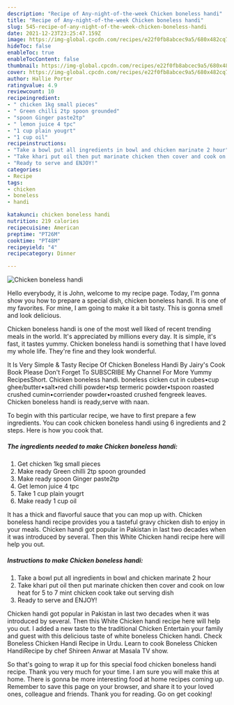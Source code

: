 ```yaml
---
description: "Recipe of Any-night-of-the-week Chicken boneless handi"
title: "Recipe of Any-night-of-the-week Chicken boneless handi"
slug: 545-recipe-of-any-night-of-the-week-chicken-boneless-handi
date: 2021-12-23T23:25:47.159Z
image: https://img-global.cpcdn.com/recipes/e22f0fb8abcec9a5/680x482cq70/chicken-boneless-handi-recipe-main-photo.jpg
hideToc: false
enableToc: true
enableTocContent: false
thumbnail: https://img-global.cpcdn.com/recipes/e22f0fb8abcec9a5/680x482cq70/chicken-boneless-handi-recipe-main-photo.jpg
cover: https://img-global.cpcdn.com/recipes/e22f0fb8abcec9a5/680x482cq70/chicken-boneless-handi-recipe-main-photo.jpg
author: Hallie Porter
ratingvalue: 4.9
reviewcount: 10
recipeingredient:
- " chicken 1kg small pieces"
- " Green chilli 2tp spoon grounded"
- "spoon Ginger paste2tp"
- " lemon juice 4 tpc"
- "1 cup plain yougrt"
- "1 cup oil"
recipeinstructions:
- "Take a bowl put all ingredients in bowl and chicken marinate 2 hour"
- "Take khari put oil then put marinate chicken then cover and cook on low heat for 5 to 7 mint chicken cook take out serving dish"
- "Ready to serve and ENJOY!"
categories:
- Recipe
tags:
- chicken
- boneless
- handi

katakunci: chicken boneless handi 
nutrition: 219 calories
recipecuisine: American
preptime: "PT26M"
cooktime: "PT48M"
recipeyield: "4"
recipecategory: Dinner

---
```



![Chicken boneless handi](https://img-global.cpcdn.com/recipes/e22f0fb8abcec9a5/680x482cq70/chicken-boneless-handi-recipe-main-photo.jpg)

Hello everybody, it is John, welcome to my recipe page. Today, I'm gonna show you how to prepare a special dish, chicken boneless handi. It is one of my favorites. For mine, I am going to make it a bit tasty. This is gonna smell and look delicious.

Chicken boneless handi is one of the most well liked of recent trending meals in the world. It's appreciated by millions every day. It is simple, it's fast, it tastes yummy. Chicken boneless handi is something that I have loved my whole life. They're fine and they look wonderful.

It Is Very Simple & Tasty Recipe Of Chicken Boneless Handi By Jairy&#39;s Cook Book Please Don&#39;t Forget To SUBSCRIBE My Channel For More Yummy RecipesShort. Chicken boneless handi. boneless cicken cut in cubes•cup ghee/butter•salt•red chilli powder•tsp termeric powder•tspoon roasted crushed cumin•corriender powder•roasted crushed fengreek leaves. Chicken boneless handi is ready,serve with naan.


To begin with this particular recipe, we have to first prepare a few ingredients. You can cook chicken boneless handi using 6 ingredients and 2 steps. Here is how you cook that.

<!--inarticleads1-->

##### The ingredients needed to make Chicken boneless handi:

1. Get  chicken 1kg small pieces
1. Make ready  Green chilli 2tp spoon grounded
1. Make ready spoon Ginger paste2tp
1. Get  lemon juice 4 tpc
1. Take 1 cup plain yougrt
1. Make ready 1 cup oil


It has a thick and flavorful sauce that you can mop up with. Chicken boneless handi recipe provides you a tasteful gravy chicken dish to enjoy in your meals. Chicken handi got popular in Pakistan in last two decades when it was introduced by several. Then this White Chicken handi recipe here will help you out. 

<!--inarticleads2-->

##### Instructions to make Chicken boneless handi:

1. Take a bowl put all ingredients in bowl and chicken marinate 2 hour
1. Take khari put oil then put marinate chicken then cover and cook on low heat for 5 to 7 mint chicken cook take out serving dish
1. Ready to serve and ENJOY!

Chicken handi got popular in Pakistan in last two decades when it was introduced by several. Then this White Chicken handi recipe here will help you out. I added a new taste to the traditional Chicken Entertain your family and guest with this delicious taste of white boneless Chicken handi. Check Boneless Chicken Handi Recipe in Urdu. Learn to cook Boneless Chicken HandiRecipe by chef Shireen Anwar at Masala TV show. 

So that's going to wrap it up for this special food chicken boneless handi recipe. Thank you very much for your time. I am sure you will make this at home. There is gonna be more interesting food at home recipes coming up. Remember to save this page on your browser, and share it to your loved ones, colleague and friends. Thank you for reading. Go on get cooking!
